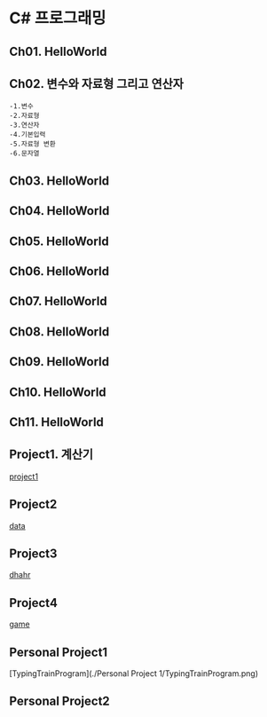 # C\# 프로그래밍

## Ch01. HelloWorld
## Ch02. 변수와 자료형 그리고 연산자
	-1.변수
	-2.자료형
	-3.연산자
	-4.기본입력
	-5.자료형 변환
	-6.문자열
## Ch03. HelloWorld
## Ch04. HelloWorld
## Ch05. HelloWorld
## Ch06. HelloWorld
## Ch07. HelloWorld
## Ch08. HelloWorld
## Ch09. HelloWorld
## Ch10. HelloWorld
## Ch11. HelloWorld
## Project1. 계산기
[project1](./projecct1/project1.png)
## Project2
[data](./Project2/data.png)
## Project3
[dhahr](.Project3/dhahr.png)
## Project4
[game](./project4/game.png)
## Personal Project1
[TypingTrainProgram](./Personal Project 1/TypingTrainProgram.png)
## Personal Project2
